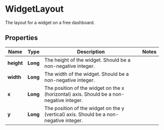 

# WidgetLayout

The layout for a widget on a free dashboard.
## Properties

Name | Type | Description | Notes
------------ | ------------- | ------------- | -------------
**height** | **Long** | The height of the widget. Should be a non-negative integer. | 
**width** | **Long** | The width of the widget. Should be a non-negative integer. | 
**x** | **Long** | The position of the widget on the x (horizontal) axis. Should be a non-negative integer. | 
**y** | **Long** | The position of the widget on the y (vertical) axis. Should be a non-negative integer. | 



